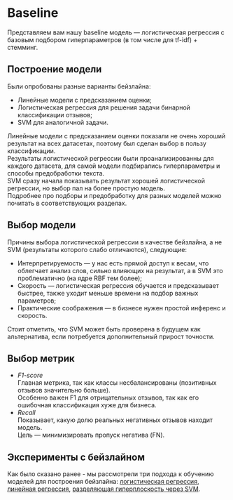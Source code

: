 # Baseline
Представляем вам нашу baseline модель — логистическая регрессия с базовым подбором гиперпараметров (в том числе для tf-idf) + стемминг.
## Построение модели
Были опробованы разные варианты бейзлайна:
*   Линейные модели с предсказанием оценки;
*   Логистическая регрессия для решения задачи бинарной классификации отзывов;
*   SVM для аналогичной задачи.

Линейные модели с предсказанием оценки показали не очень хороший результат на всех датасетах, поэтому был сделан выбор в пользу классификации.  
Результаты логистической регрессии были проанализированны для каждого датасета, для самой модели подбирались гиперпараметры и способы предобработки текста.  
SVM сразу начала показывать результат хорошей логистической регрессии, но выбор пал на более простую модель.  
Подробнее про подборы и предобработку для разных моделей можно почитать в соответствующих разделах.

## Выбор модели
Причины выбора логистической регрессии в качестве бейзлайна, а не SVM (результаты которого слабо отличаются), следующие:
*   Интерпретируемость — у нас есть прямой доступ к весам, что облегчает анализ слов, сильно влияющих на результат, а в SVM это проблематично (на ядре RBF тем более);
*   Скорость — логистическая регрессия обучается и предсказывает быстрее, также уходит меньше времени на подбор важных параметров;
*   Практические соображения — в бизнесе нужен простой инференс и скорость.

Стоит отметить, что SVM может быть проверена в будущем как альтернатива, если потребуется дополнительный прирост точности.

## Выбор метрик
*   *F1-score*  
Главная метрика, так как классы несбалансированы (позитивных отзывов значительно больше).  
Особенно важен F1 для отрицательных отзывов, так как его ошибочная классификация хуже для бизнеса.
*   *Recall*  
Показывает, какую долю реальных негативных отзывов находит модель.  
Цель — минимизировать пропуск негатива (FN).

## Эксперименты с бейзлайном

Как было сказано ранее - мы рассмотрели три подхода к обучению моделей для построения бейзлайна: [логистическая регрессия](logistic_regression/conclusion.md), [линейная регрессия](linear_regression/experiments.md), [разделяющая гиперплоскость через SVM](SVM/conclusion.md).